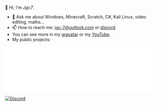 👋 Hi, I'm *Jgc7*.
- 💬 Ask me about Windows, Minecraft, Scratch, C#, Kali Linux, video editing, maths...
- 📫 How to reach me: [jgc-7@outlook.com](mailto:jgc-7@outlook.com) or [discord](http://discord.com/users/889045882874495036)
- You can see more in my [gravatar](https://gravatar.com/jgc9884) or my [YouTube](https://www.youtube.com/channel/UCCfLGV3QvExntjvWGbPjOUQ?sub_confirmation=1).
- My public projects:

<iframe src="./repos/" width="100%" frameborder="0" id="repo-iframe" onload="resizeIframe()"></iframe>
<script>
  function resizeIframe() {
    const iframe = document.getElementById('repo-iframe');
    const iframeDocument = iframe.contentDocument || iframe.contentWindow.document;
    const iframeHeight = iframeDocument.body.scrollHeight;
    iframe.style.height = iframeHeight + 'px';
  }
</script>

[![Discord](https://discord-readme-badge.vercel.app/api?id=889045882874495036)](https://discord-readme-badge.vercel.app/api?id=889045882874495036)
